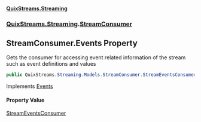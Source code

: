 #### [QuixStreams.Streaming](index.md 'index')
### [QuixStreams.Streaming](QuixStreams.Streaming.md 'QuixStreams.Streaming').[StreamConsumer](StreamConsumer.md 'QuixStreams.Streaming.StreamConsumer')

## StreamConsumer.Events Property

Gets the consumer for accessing event related information of the stream such as event definitions and values

```csharp
public QuixStreams.Streaming.Models.StreamConsumer.StreamEventsConsumer Events { get; }
```

Implements [Events](IStreamConsumer.Events.md 'QuixStreams.Streaming.IStreamConsumer.Events')

#### Property Value
[StreamEventsConsumer](StreamEventsConsumer.md 'QuixStreams.Streaming.Models.StreamConsumer.StreamEventsConsumer')